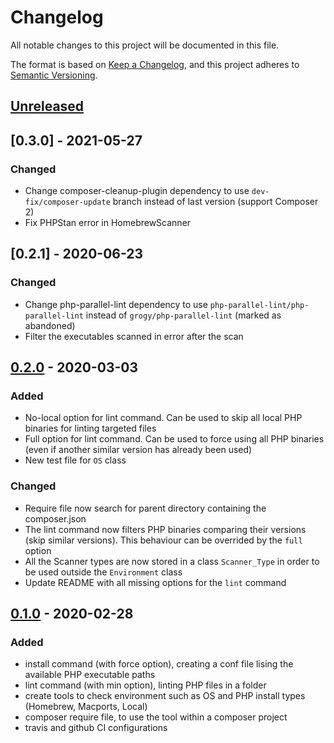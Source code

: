 # Changelog
All notable changes to this project will be documented in this file.

The format is based on [Keep a Changelog](https://keepachangelog.com/en/1.0.0/),
and this project adheres to [Semantic Versioning](https://semver.org/spec/v2.0.0.html).

## [Unreleased]

## [0.3.0] - 2021-05-27

### Changed

- Change composer-cleanup-plugin dependency to use `dev-fix/composer-update` branch instead of last version (support Composer 2)
- Fix PHPStan error in HomebrewScanner

## [0.2.1] - 2020-06-23

### Changed

- Change php-parallel-lint dependency to use `php-parallel-lint/php-parallel-lint` instead of `grogy/php-parallel-lint` (marked as abandoned)
- Filter the executables scanned in error after the scan

## [0.2.0] - 2020-03-03

### Added

- No-local option for lint command. Can be used to skip all local PHP binaries for linting targeted files
- Full option for lint command. Can be used to force using all PHP binaries (even if another similar version has already been used)
- New test file for `OS` class

### Changed

- Require file now search for parent directory containing the composer.json
- The lint command now filters PHP binaries comparing their versions (skip similar versions). This behaviour can be overrided by the `full` option
- All the Scanner types are now stored in a class `Scanner_Type` in order to be used outside the `Environment` class
- Update README with all missing options for the `lint` command

## [0.1.0] - 2020-02-28

### Added

- install command (with force option), creating a conf file lising the available PHP executable paths
- lint command (with min option), linting PHP files in a folder
- create tools to check environment such as OS and PHP install types (Homebrew, Macports, Local)
- composer require file, to use the tool within a composer project
- travis and github CI configurations

[Unreleased]: https://github.com/kranack/lint-tool/compare/v0.2.0...HEAD
[0.2.0]: https://github.com/kranack/lint-tool/compare/v0.1.0...v0.2.0
[0.1.0]: https://github.com/kranack/lint-tool/releases/tag/v0.1.0